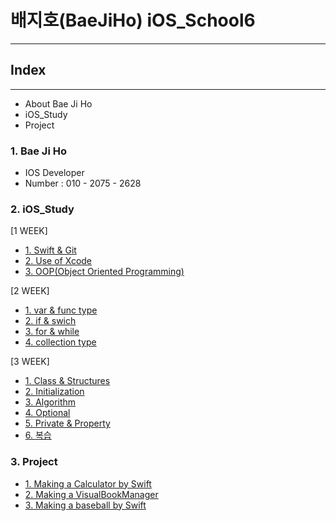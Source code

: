 # 배지호(BaeJiHo) iOS_School6

---

## Index
---

- About Bae Ji Ho
- iOS_Study
- Project

### 1. Bae Ji Ho
>
- IOS Developer
- Number : 010 - 2075 - 2628

### 2. iOS_Study
[1 WEEK]
>
- [1. Swift & Git](./Class/18_01/18_01_09/README.md)
- [2. Use of Xcode](./Class/18_01/18_01_10/README.md)
- [3. OOP(Object Oriented Programming)](./Class/18_01/18_01_11/README.md)

[2 WEEK]
>
- [1. var & func type](./Class/18_01/18_01_15/README.md)
- [2. if & swich](./Class/18_01/18_01_16/README.md)
- [3. for & while](./Class/18_01/18_01_18/README.md)
- [4. collection type](./Class/18_01/18_01_19/README.md)

[3 WEEK]
>
- [1. Class & Structures](./Class/18_01/18_01_22/README.md)
- [2. Initialization](./Class/18_01/18_01_23/README.md)
- [3. Algorithm](./Class/18_01/18_01_24/README.md)
- [4. Optional](./Class/18_01/18_01_25/README.md)
- [5. Private & Property](./Class/18_01/18_01_26/README.md)
- [6. 복습](./Class/18_01/18_01_27/README.md)

### 3. Project
- [1. Making a Calculator by Swift](./Project/18_01_12/README.md)
- [2. Making a VisualBookManager](/Users/baejiho/Desktop/BaeJiHo_iOS_School6/Project/18_01_14/README.md)
- [3. Making a baseball by Swift](/Users/baejiho/Desktop/BaeJiHo_iOS_School6/Project/18_01_21/README.md)
